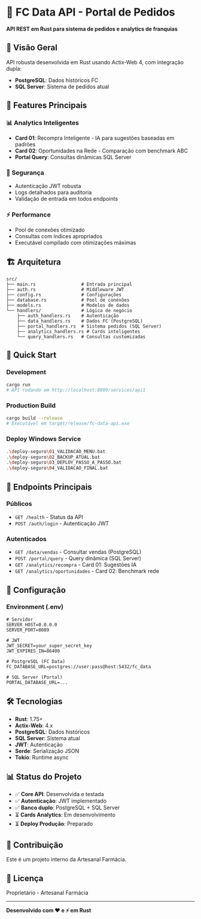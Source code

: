 # 🦀 FC Data API - Portal de Pedidos

**API REST em Rust para sistema de pedidos e analytics de franquias**

## 🎯 Visão Geral

API robusta desenvolvida em Rust usando Actix-Web 4, com integração dupla:
- **PostgreSQL**: Dados históricos FC
- **SQL Server**: Sistema de pedidos atual

## 🚀 Features Principais

### 📊 **Analytics Inteligentes**
- **Card 01**: Recompra Inteligente - IA para sugestões baseadas em padrões
- **Card 02**: Oportunidades na Rede - Comparação com benchmark ABC
- **Portal Query**: Consultas dinâmicas SQL Server

### 🔐 **Segurança**
- Autenticação JWT robusta
- Logs detalhados para auditoria
- Validação de entrada em todos endpoints

### ⚡ **Performance**
- Pool de conexões otimizado
- Consultas com índices apropriados
- Executável compilado com otimizações máximas

## 🏗️ Arquitetura

```
src/
├── main.rs                 # Entrada principal
├── auth.rs                 # Middleware JWT
├── config.rs               # Configurações
├── database.rs             # Pool de conexões
├── models.rs               # Modelos de dados
└── handlers/               # Lógica de negócio
    ├── auth_handlers.rs    # Autenticação
    ├── data_handlers.rs    # Dados FC (PostgreSQL)
    ├── portal_handlers.rs  # Sistema pedidos (SQL Server)
    ├── analytics_handlers.rs # Cards inteligentes
    └── query_handlers.rs   # Consultas customizadas
```

## 🚀 Quick Start

### Development
```bash
cargo run
# API rodando em http://localhost:8089/services/api1
```

### Production Build
```bash
cargo build --release
# Executável em target/release/fc-data-api.exe
```

### Deploy Windows Service
```bash
.\deploy-seguro\01_VALIDACAO_MENU.bat
.\deploy-seguro\02_BACKUP_ATUAL.bat
.\deploy-seguro\03_DEPLOY_PASSO_A_PASSO.bat
.\deploy-seguro\04_VALIDACAO_FINAL.bat
```

## 📡 Endpoints Principais

### Públicos
- `GET /health` - Status da API
- `POST /auth/login` - Autenticação JWT

### Autenticados
- `GET /data/vendas` - Consultar vendas (PostgreSQL)
- `POST /portal/query` - Query dinâmica (SQL Server)
- `GET /analytics/recompra` - Card 01: Sugestões IA
- `GET /analytics/oportunidades` - Card 02: Benchmark rede

## 🔧 Configuração

### Environment (.env)
```env
# Servidor
SERVER_HOST=0.0.0.0
SERVER_PORT=8089

# JWT
JWT_SECRET=your_super_secret_key
JWT_EXPIRES_IN=86400

# PostgreSQL (FC Data)
FC_DATABASE_URL=postgres://user:pass@host:5432/fc_data

# SQL Server (Portal)
PORTAL_DATABASE_URL=...
```

## 🛠️ Tecnologias

- **Rust**: 1.75+
- **Actix-Web**: 4.x
- **PostgreSQL**: Dados históricos
- **SQL Server**: Sistema atual
- **JWT**: Autenticação
- **Serde**: Serialização JSON
- **Tokio**: Runtime async

## 📊 Status do Projeto

- ✅ **Core API**: Desenvolvida e testada
- ✅ **Autenticação**: JWT implementado
- ✅ **Banco duplo**: PostgreSQL + SQL Server
- ⏳ **Cards Analytics**: Em desenvolvimento
- ⏳ **Deploy Produção**: Preparado

## 🤝 Contribuição

Este é um projeto interno da Artesanal Farmácia.

## 📄 Licença

Proprietário - Artesanal Farmácia

---

**Desenvolvido com ❤️ e ⚡ em Rust**
